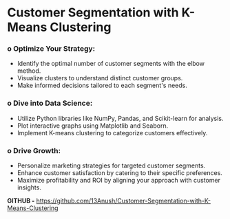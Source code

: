 # Customer Segmentation with K-Means Clustering



### o Optimize Your Strategy:
- Identify the optimal number of customer segments with the elbow method.
- Visualize clusters to understand distinct customer groups.
- Make informed decisions tailored to each segment's needs.

### o Dive into Data Science:
- Utilize Python libraries like NumPy, Pandas, and Scikit-learn for analysis.
- Plot interactive graphs using Matplotlib and Seaborn.
- Implement K-means clustering to categorize customers effectively.

### o Drive Growth:
- Personalize marketing strategies for targeted customer segments.
- Enhance customer satisfaction by catering to their specific preferences.
- Maximize profitability and ROI by aligning your approach with customer insights.

**GITHUB -** https://github.com/13Anush/Customer-Segmentation-with-K-Means-Clustering
